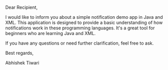 Dear Recipient,

I would like to inform you about a simple notification demo app in Java and XML. This application is designed to provide a basic understanding of how notifications work in these programming languages. It's a great tool for beginners who are learning Java and XML.

If you have any questions or need further clarification, feel free to ask.

Best regards,

Abhishek Tiwari
